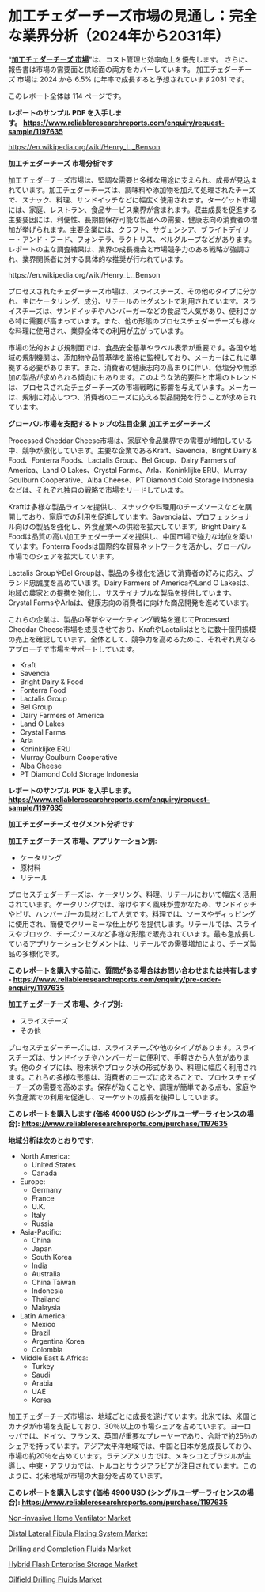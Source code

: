 <p><h1>加工チェダーチーズ市場の見通し：完全な業界分析（2024年から2031年）</h1></p><p>&ldquo;<strong><a href="https://www.reliableresearchreports.com/processed-cheddar-cheese-r1197635?utm_campaign=110&utm_medium=9&utm_source=Github&utm_content=ia&utm_term=10112024&utm_id=processed-cheddar-cheese">加工チェダーチーズ 市場</a></strong>&rdquo;は、コスト管理と効率向上を優先します。 さらに、報告書は市場の需要面と供給面の両方をカバーしています。 加工チェダーチーズ 市場は 2024 から 6.5% に年率で成長すると予想されています2031 です。</p>
<p>このレポート全体は 114 ページです。</p>
<p><strong>レポートのサンプル PDF を入手します。&nbsp;<a href="https://www.reliableresearchreports.com/enquiry/request-sample/1197635?utm_campaign=110&utm_medium=9&utm_source=Github&utm_content=ia&utm_term=10112024&utm_id=processed-cheddar-cheese">https://www.reliableresearchreports.com/enquiry/request-sample/1197635</a></strong></p>
<p><a href="https://en.wikipedia.org/wiki/Henry_L._Benson?utm_campaign=110&utm_medium=9&utm_source=Github&utm_content=ia&utm_term=10112024&utm_id=processed-cheddar-cheese">https://en.wikipedia.org/wiki/Henry_L._Benson</a></p>
<p><strong>加工チェダーチーズ 市場分析です</strong></p>
<p><p>加工チェダーチーズ市場は、堅調な需要と多様な用途に支えられ、成長が見込まれています。加工チェダーチーズは、調味料や添加物を加えて処理されたチーズで、スナック、料理、サンドイッチなどに幅広く使用されます。ターゲット市場には、家庭、レストラン、食品サービス業界が含まれます。収益成長を促進する主要要因には、利便性、長期間保存可能な製品への需要、健康志向の消費者の増加が挙げられます。主要企業には、クラフト、サヴェンシア、ブライトデイリー・アンド・フード、フォンテラ、ラクトリス、ベルグループなどがあります。レポートの主な調査結果は、業界の成長機会と市場競争力のある戦略が強調され、業界関係者に対する具体的な推奨が行われています。</p></p>
<p>https://en.wikipedia.org/wiki/Henry_L._Benson</p>
<p><p>プロセスされたチェダーチーズ市場は、スライスチーズ、その他のタイプに分かれ、主にケータリング、成分、リテールのセグメントで利用されています。スライスチーズは、サンドイッチやハンバーガーなどの食品で人気があり、便利さから特に需要が高まっています。また、他の形態のプロセスチェダーチーズも様々な料理に使用され、業界全体での利用が広がっています。</p><p>市場の法的および規制面では、食品安全基準やラベル表示が重要です。各国や地域の規制機関は、添加物や品質基準を厳格に監視しており、メーカーはこれに準拠する必要があります。また、消費者の健康志向の高まりに伴い、低塩分や無添加の製品が求められる傾向にもあります。このような法的要件と市場のトレンドは、プロセスされたチェダーチーズの市場戦略に影響を与えています。メーカーは、規制に対応しつつ、消費者のニーズに応える製品開発を行うことが求められています。</p></p>
<p><strong>グローバル市場を支配するトップの注目企業 加工チェダーチーズ</strong></p>
<p><p>Processed Cheddar Cheese市場は、家庭や食品業界での需要が増加している中、競争が激化しています。主要な企業であるKraft、Savencia、Bright Dairy & Food、Fonterra Foods、Lactalis Group、Bel Group、Dairy Farmers of America、Land O Lakes、Crystal Farms、Arla、Koninklijke ERU、Murray Goulburn Cooperative、Alba Cheese、PT Diamond Cold Storage Indonesiaなどは、それぞれ独自の戦略で市場をリードしています。</p><p>Kraftは多様な製品ラインを提供し、スナックや料理用のチーズソースなどを展開しており、家庭での利用を促進しています。Savenciaは、プロフェッショナル向けの製品を強化し、外食産業への供給を拡大しています。Bright Dairy & Foodは品質の高い加工チェダーチーズを提供し、中国市場で強力な地位を築いています。Fonterra Foodsは国際的な貿易ネットワークを活かし、グローバル市場でのシェアを拡大しています。</p><p>Lactalis GroupやBel Groupは、製品の多様化を通じて消費者の好みに応え、ブランド忠誠度を高めています。Dairy Farmers of AmericaやLand O Lakesは、地域の農家との提携を強化し、サステイナブルな製品を提供しています。Crystal FarmsやArlaは、健康志向の消費者に向けた商品開発を進めています。</p><p>これらの企業は、製品の革新やマーケティング戦略を通じてProcessed Cheddar Cheese市場を成長させており、KraftやLactalisはともに数十億円規模の売上を確認しています。全体として、競争力を高めるために、それぞれ異なるアプローチで市場をサポートしています。</p></p>
<p><ul><li>Kraft</li><li>Savencia</li><li>Bright Dairy & Food</li><li>Fonterra Food</li><li>Lactalis Group</li><li>Bel Group</li><li>Dairy Farmers of America</li><li>Land O Lakes</li><li>Crystal Farms</li><li>Arla</li><li>Koninklijke ERU</li><li>Murray Goulburn Cooperative</li><li>Alba Cheese</li><li>PT Diamond Cold Storage Indonesia</li></ul></p>
<p><strong>レポートのサンプル PDF を入手します。 <a href="https://www.reliableresearchreports.com/enquiry/request-sample/1197635?utm_campaign=110&utm_medium=9&utm_source=Github&utm_content=ia&utm_term=10112024&utm_id=processed-cheddar-cheese">https://www.reliableresearchreports.com/enquiry/request-sample/1197635</a></strong></p>
<p><strong>加工チェダーチーズ セグメント分析です</strong></p>
<p><strong>加工チェダーチーズ 市場、アプリケーション別:</strong></p>
<p><ul><li>ケータリング</li><li>原材料</li><li>リテール</li></ul></p>
<p><p>プロセスチェダーチーズは、ケータリング、料理、リテールにおいて幅広く活用されています。ケータリングでは、溶けやすく風味が豊かなため、サンドイッチやピザ、ハンバーガーの具材として人気です。料理では、ソースやディッピングに使用され、簡便でクリーミーな仕上がりを提供します。リテールでは、スライスやブロック、チーズソースなど多様な形態で販売されています。最も急成長しているアプリケーションセグメントは、リテールでの需要増加により、チーズ製品の多様化です。</p></p>
<p><strong>このレポートを購入する前に、質問がある場合はお問い合わせまたは共有します - <a href="https://www.reliableresearchreports.com/enquiry/pre-order-enquiry/1197635?utm_campaign=110&utm_medium=9&utm_source=Github&utm_content=ia&utm_term=10112024&utm_id=processed-cheddar-cheese">https://www.reliableresearchreports.com/enquiry/pre-order-enquiry/1197635</a></strong></p>
<p><strong>加工チェダーチーズ 市場、タイプ別:</strong></p>
<p><ul><li>スライスチーズ</li><li>その他</li></ul></p>
<p><p>プロセスチェダーチーズには、スライスチーズや他のタイプがあります。スライスチーズは、サンドイッチやハンバーガーに便利で、手軽さから人気があります。他のタイプには、粉末状やブロック状の形式があり、料理に幅広く利用されます。これらの多様な形態は、消費者のニーズに応えることで、プロセスチェダーチーズの需要を高めます。保存が効くことや、調理が簡単である点も、家庭や外食産業での利用を促進し、マーケットの成長を後押ししています。</p></p>
<p><strong>このレポートを購入します (価格 4900 USD (シングルユーザーライセンスの場合): <a href="https://www.reliableresearchreports.com/purchase/1197635?utm_campaign=110&utm_medium=9&utm_source=Github&utm_content=ia&utm_term=10112024&utm_id=processed-cheddar-cheese">https://www.reliableresearchreports.com/purchase/1197635</a></strong></p>
<p><strong>地域分析は次のとおりです:</strong></p>
<p><ul>
    <li>
        North America:
        <ul>
            <li>United States</li>
            <li>Canada</li>
        </ul>
    </li>
    <li>
        Europe:
        <ul>
            <li>Germany</li>
            <li>France</li>
            <li>U.K.</li>
            <li>Italy</li>
            <li>Russia</li>
        </ul>
    </li>
    <li>
        Asia-Pacific:
        <ul>
            <li>China</li>
            <li>Japan</li>
            <li>South Korea</li>
            <li>India</li>
            <li>Australia</li>
            <li>China Taiwan</li>
            <li>Indonesia</li>
            <li>Thailand</li>
            <li>Malaysia</li>
        </ul>
    </li>
    <li>
        Latin America:
        <ul>
            <li>Mexico</li>
            <li>Brazil</li>
            <li>Argentina Korea</li>
            <li>Colombia</li>
        </ul>
    </li>
    <li>
        Middle East & Africa:
        <ul>
            <li>Turkey</li>
            <li>Saudi</li>
            <li>Arabia</li>
            <li>UAE</li>
            <li>Korea</li>
        </ul>
    </li>
    </ul></p>
<p><p>加工チェダーチーズ市場は、地域ごとに成長を遂げています。北米では、米国とカナダが市場を支配しており、30％以上の市場シェアを占めています。ヨーロッパでは、ドイツ、フランス、英国が重要なプレーヤーであり、合計で約25％のシェアを持っています。アジア太平洋地域では、中国と日本が急成長しており、市場の約20％を占めています。ラテンアメリカでは、メキシコとブラジルが主導し、中東・アフリカでは、トルコとサウジアラビアが注目されています。このように、北米地域が市場の大部分を占めています。</p></p>
<p><strong>このレポートを購入します (価格 4900 USD (シングルユーザーライセンスの場合): <a href="https://www.reliableresearchreports.com/purchase/1197635?utm_campaign=110&utm_medium=9&utm_source=Github&utm_content=ia&utm_term=10112024&utm_id=processed-cheddar-cheese">https://www.reliableresearchreports.com/purchase/1197635</a></strong></p>
<p><p><a href="https://issuu.com/reportprime-2/docs/non-invasive-home-ventilator-market_413fcb7250385d?utm_campaign=110&utm_medium=9&utm_source=Github&utm_content=ia&utm_term=10112024&utm_id=processed-cheddar-cheese">Non-invasive Home Ventilator Market</a></p><p><a href="https://issuu.com/reportprime-2/docs/distal-lateral-fibula-plating-syste_849316bbb4a041?utm_campaign=110&utm_medium=9&utm_source=Github&utm_content=ia&utm_term=10112024&utm_id=processed-cheddar-cheese">Distal Lateral Fibula Plating System Market</a></p><p><a href="https://github.com/kathiestrine5ty/Market-Research-Report-List-1/blob/main/drilling-and-completion-fluids-market.md?utm_campaign=110&utm_medium=9&utm_source=Github&utm_content=ia&utm_term=10112024&utm_id=processed-cheddar-cheese">Drilling and Completion Fluids Market</a></p><p><a href="https://www.linkedin.com/pulse/hybrid-flash-enterprise-storage-momentum-charting-108-cagr-h6ppc?utm_campaign=110&utm_medium=9&utm_source=Github&utm_content=ia&utm_term=10112024&utm_id=processed-cheddar-cheese">Hybrid Flash Enterprise Storage Market</a></p><p><a href="https://github.com/alesiasc0na/Market-Research-Report-List-1/blob/main/oilfield-drilling-fluids-market.md?utm_campaign=110&utm_medium=9&utm_source=Github&utm_content=ia&utm_term=10112024&utm_id=processed-cheddar-cheese">Oilfield Drilling Fluids Market</a></p></p>